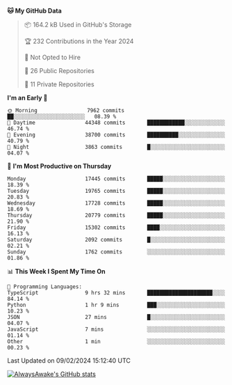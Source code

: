 <!--START_SECTION:waka-->
**🐱 My GitHub Data** 

> 📦 164.2 kB Used in GitHub's Storage 
 > 
> 🏆 232 Contributions in the Year 2024
 > 
> 🚫 Not Opted to Hire
 > 
> 📜 26 Public Repositories 
 > 
> 🔑 11 Private Repositories 
 > 
**I'm an Early 🐤** 

```text
🌞 Morning                7962 commits        ██░░░░░░░░░░░░░░░░░░░░░░░   08.39 % 
🌆 Daytime                44348 commits       ████████████░░░░░░░░░░░░░   46.74 % 
🌃 Evening                38700 commits       ██████████░░░░░░░░░░░░░░░   40.79 % 
🌙 Night                  3863 commits        █░░░░░░░░░░░░░░░░░░░░░░░░   04.07 % 
```
📅 **I'm Most Productive on Thursday** 

```text
Monday                   17445 commits       █████░░░░░░░░░░░░░░░░░░░░   18.39 % 
Tuesday                  19765 commits       █████░░░░░░░░░░░░░░░░░░░░   20.83 % 
Wednesday                17728 commits       █████░░░░░░░░░░░░░░░░░░░░   18.69 % 
Thursday                 20779 commits       █████░░░░░░░░░░░░░░░░░░░░   21.90 % 
Friday                   15302 commits       ████░░░░░░░░░░░░░░░░░░░░░   16.13 % 
Saturday                 2092 commits        █░░░░░░░░░░░░░░░░░░░░░░░░   02.21 % 
Sunday                   1762 commits        ░░░░░░░░░░░░░░░░░░░░░░░░░   01.86 % 
```


📊 **This Week I Spent My Time On** 

```text
💬 Programming Languages: 
TypeScript               9 hrs 32 mins       █████████████████████░░░░   84.14 % 
Python                   1 hr 9 mins         ███░░░░░░░░░░░░░░░░░░░░░░   10.23 % 
JSON                     27 mins             █░░░░░░░░░░░░░░░░░░░░░░░░   04.07 % 
JavaScript               7 mins              ░░░░░░░░░░░░░░░░░░░░░░░░░   01.14 % 
Other                    1 min               ░░░░░░░░░░░░░░░░░░░░░░░░░   00.23 % 
```


 Last Updated on 09/02/2024 15:12:40 UTC
<!--END_SECTION:waka-->

[![AlwaysAwake's GitHub stats](https://github-readme-stats.vercel.app/api?username=AlwaysAwake&show_icons=true&theme=github_dark&count_private=true)](https://github.com/AlwaysAwake/AlwaysAwake)
